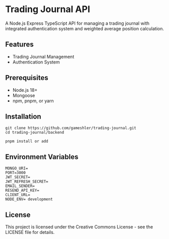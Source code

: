 # Trading Journal API

A Node.js Express TypeScript API for managing a trading journal with integrated authentication system and weighted average position calculation.

## Features

- Trading Journal Management
- Authentication System

## Prerequisites

- Node.js 18+
- Mongoose
- npm, pnpm, or yarn

## Installation

```
git clone https://github.com/gameshler/trading-journal.git
cd trading-journal/backend

pnpm install or add
```

## Environment Variables

```
MONGO_URI=
PORT=3000
JWT_SECRET=
JWT_REFRESH_SECRET=
EMAIL_SENDER=
RESEND_API_KEY=
CLIENT_URL=
NODE_ENV= development
```

## License

This project is licensed under the Creative Commons License - see the LICENSE file for details.
